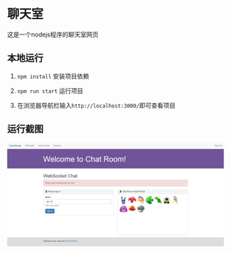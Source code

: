 # 聊天室

这是一个nodejs程序的聊天室网页

## 本地运行

1. `npm install` 安装项目依赖

2. `npm run start` 运行项目

3. 在浏览器导航栏输入`http://localhost:3000/`即可查看项目

## 运行截图

![avatar](./static/images/chatroom.png)
